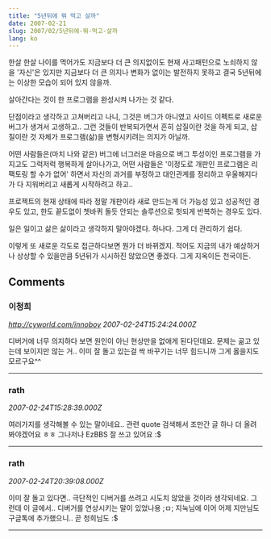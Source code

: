 ```yaml
---
title: "5년뒤에 뭐 먹고 살까"
date: 2007-02-21
slug: 2007/02/5년뒤에-뭐-먹고-살까
lang: ko
---
```


한살 한살 나이를 먹어가도 지금보다 더 큰 의지없이도 현재 사고패턴으로 노쇠하지 않을 '자신'은 있지만 
지금보다 더 큰 의지나 변화가 없이는 발전하지 못하고 결국 5년뒤에는 이상한 모습이 되어 있지 않을까.

살아간다는 것이 한 프로그램을 완성시켜 나가는 것 같다.

단점이라고 생각하고 고쳐버리고 나니, 그것은 버그가 아니였고
사이드 이펙트로 새로운 버그가 생겨서 고생하고.. 그런 것들이 반복되가면서
흔히 삽질이란 것을 하게 되고, 삽질이란 것 자체가 프로그램(삶)을 변형시키려는 의지가 아닐까.

어떤 사람들은(마치 나와 같은) 버그에 너그러운 마음으로 버그 투성이인 프로그램을 가지고도 그럭저럭 행복하게 살아나가고, 어떤 사람들은 '이정도로 개판인 프로그램은 리팩토링 할 수가 없어' 하면서 자신의 과거를 부정하고 대인관계를 정리하고 우울해지다가 다 지워버리고 새롭게 시작하려고 하고..

프로젝트의 현재 상태에 따라 정말 개판이라 새로 만드는게 더 가능성 있고 성공적인 경우도 있고, 
한도 끝도없이 쳇바퀴 돌듯 안되는 솔루션으로 헛되게 반복하는 경우도 있다. 

일은 일이고 삶은 삶이라고 생각하지 말아야겠다. 하나다. 그게 더 관리하기 쉽다.

이렇게 또 새로운 각도로 접근하다보면 뭔가 더 바뀌겠지.
적어도 지금의 내가 예상하거나 상상할 수 있을만큼 5년뒤가 시시하진 않았으면 좋겠다.
그게 지옥이든 천국이든.

## Comments

### 이청희
*http://cyworld.com/innoboy*
*2007-02-24T15:24:24.000Z*

디버거에 너무 의지하다 보면 원인이 아닌 현상만을 없애게 된다던데요.
문제는 곪고 있는데 보이지만 않는 거.. 
이미 잘 돌고 있는걸 싹 바꾸기는 너무 힘드니까 그게 옳을지도 모르구요^^

---

### rath
*2007-02-24T15:28:39.000Z*

여러가지를 생각해볼 수 있는 말이네요.. 관련 quote 검색해서 조만간 글 하나 더 올려봐야겠어요 ㅎㅎ 그나저나 EzBBS 잘 쓰고 있어요 :$

---

### rath
*2007-02-24T20:39:08.000Z*

이미 잘 돌고 있다면.. 
극단적인 디버거를 쓰려고 시도치 않았을 것이라 생각되네요.
그런데 이 글에서.. 디버거를 연상시키는 말이 있었나용 ;ㅁ;
지눅님에 이어 어제 지만님도 구글톡에 추가했으니.. 곧 청희님도 :$

---


